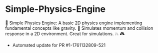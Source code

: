 # Simple-Physics-Engine
🧪 Simple Physics Engine: A basic 2D physics engine implementing fundamental concepts like gravity. 📐 Simulates momentum and collision response in a 2D environment. Great for simulations. 💥 🎮


- Automated update for PR #1-1761132809-521